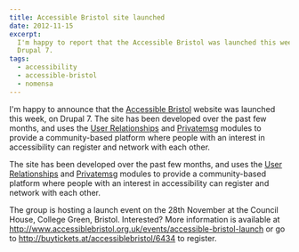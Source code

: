 ```yaml
---
title: Accessible Bristol site launched
date: 2012-11-15
excerpt:
  I'm happy to report that the Accessible Bristol was launched this week, on
  Drupal 7.
tags:
  - accessibility
  - accessible-bristol
  - nomensa
---
```


I'm happy to announce that the
[Accessible Bristol](http://www.accessiblebristol.org.uk) website was launched
this week, on Drupal 7. The site has been developed over the past few months,
and uses the [User Relationships](http://drupal.org/project/user_relationships)
and [Privatemsg](http://drupal.org/project/privatemsg) modules to provide a
community-based platform where people with an interest in accessibility can
register and network with each other.

The site has been developed over the past few months, and uses the
[User Relationships](http://drupal.org/project/user_relationships) and
[Privatemsg](http://drupal.org/project/privatemsg) modules to provide a
community-based platform where people with an interest in accessibility can
register and network with each other.

The group is hosting a launch event on the 28th November at the Council House,
College Green, Bristol. Interested? More information is available at
<http://www.accessiblebristol.org.uk/events/accessible-bristol-launch> or go to
<http://buytickets.at/accessiblebristol/6434> to register.
